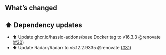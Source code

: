 ## What’s changed

## ⬆️ Dependency updates

- ⬆️ Update ghcr.io/hassio-addons/base Docker tag to v16.3.3 @renovate ([#30](https://github.com/hassio-addons/addon-radarr/pull/30))
- ⬆️ Update Radarr/Radarr to v5.12.2.9335 @renovate ([#31](https://github.com/hassio-addons/addon-radarr/pull/31))
